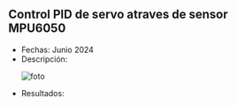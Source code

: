 ## Control PID de servo atraves de sensor MPU6050
<ul>
    <li>Fechas: Junio 2024</li>
    <li>Descripción: 
   
![foto](https://github.com/asier-vega-gutierrez/ROS2_RPI5_Radar/blob/main/doc/system.png)

</li>
    <li>Resultados:</li>
</ul>
